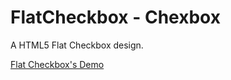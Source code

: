 # FlatCheckbox - Chexbox

A HTML5 Flat Checkbox design.

[Flat Checkbox's Demo](https://mattthelwell.github.io/FlatCheckbox/)
